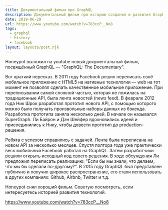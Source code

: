 ```yaml
---
title: Документальный фильм про GraphQL
description: Документальный фильм про историю создания и развития GraphQL
date: 2019-06-29
url: https://www.youtube.com/watch?v=783ccP__No8
tags:
  - graphql
  - history
  - facebook
layout: layouts/post.njk
---
```

Honeypot выложил на youtube новый документальный фильм, посвящённый GraphQL — "GraphQL: The Documentary".

Вот краткий пересказ. В 2011 году Facebook решил переписать своё мобильное приложение с HTML5 на нативные технологии — web на тот момент не позволял сделать качественное мобильное приложение. При переписывании самой сложной частью, которая не ложилась на традиционные API, была лента новостей (news feed). В феврале 2012 года Ник Шрок разработал прототип нового API, с помощью которого можно было получать произвольные наборы данных из бэкенда. Разработка прототипа заняла несколько дней. В начале он назывался SuperGraph. Ли Байрон и Дэн Шейфер вдохновились идеей и присоединились к Нику, чтобы довести прототип до production-решения.

Ребята с успехом справились с задачей. Лента была переписана на новом API за несколько месяцев. Спустя полтора года уже практически весь мобильный Facebook работал на GraphQL. Затем разработчики решили открыть исходный код своего решения. В ходе обсуждения Ли предложил переписать реализацию: "Если бы мы знали, что делаем, что мы бы сделали по-другому?". В 2015 году GraphQL был представлен публично и получил широкое распространение, его стали использовать в других компаниях: Github, Airbnb, Twitter и т.д.

Honeypot снял хороший фильм. Советую посмотреть, если интересуетесь историей развития технологий.

https://www.youtube.com/watch?v=783ccP__No8
